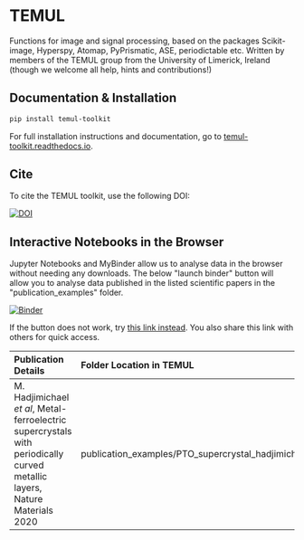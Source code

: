# TEMUL
Functions for image and signal processing, based on the packages Scikit-image, Hyperspy, Atomap, PyPrismatic, ASE, periodictable etc. Written by members of the TEMUL group from the University of Limerick, Ireland (though we welcome all help, hints and contributions!)

## Documentation & Installation

```bash
pip install temul-toolkit
```

For full installation instructions and documentation, go to [temul-toolkit.readthedocs.io](https://temul-toolkit.readthedocs.io/en/latest/).

## Cite

To cite the TEMUL toolkit, use the following DOI:

[![DOI](https://www.zenodo.org/badge/203785298.svg)](https://www.zenodo.org/badge/latestdoi/203785298)


## Interactive Notebooks in the Browser

Jupyter Notebooks and MyBinder allow us to analyse data in the browser without needing any downloads. The below "launch binder" button will allow you to analyse data published in the listed scientific papers in the "publication_examples" folder.

[![Binder](https://mybinder.org/badge_logo.svg)](https://mybinder.org/v2/gh/PinkShnack/TEMUL/master)

If the button does not work, try [this link instead](https://mybinder.org/v2/gh/PinkShnack/TEMUL/master). You also share this link with others for quick access.


| Publication Details   | Folder Location in TEMUL  |
| :------------------   | :-----------------------  |
| M. Hadjimichael *et al*, Metal-ferroelectric supercrystals with periodically curved metallic layers, Nature Materials 2020        | publication_examples/PTO_supercrystal_hadjimichael              |
